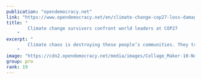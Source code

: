 ```yaml
---
publication: "opendemocracy.net"
link: "https://www.opendemocracy.net/en/climate-change-cop27-loss-damage-victims/"
title: "
        Climate change survivors confront world leaders at COP27
    "
excerpt: "
        Climate chaos is destroying these people’s communities. They travelled to COP27 to demand justice for loss and damage
    "
image: "https://cdn2.opendemocracy.net/media/images/Collage_Maker-10-Nov-2022-05.33-P.2e16d0ba.fill-1200x630.jpg"
group: pro
rank: 19
---
```

